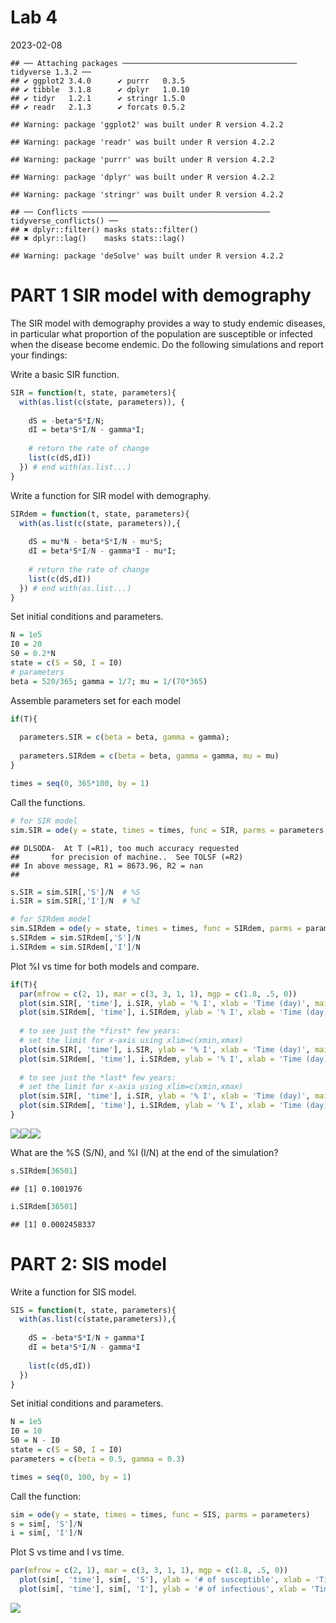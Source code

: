 Lab 4
================
2023-02-08

    ## ── Attaching packages ─────────────────────────────────────── tidyverse 1.3.2 ──
    ## ✔ ggplot2 3.4.0      ✔ purrr   0.3.5 
    ## ✔ tibble  3.1.8      ✔ dplyr   1.0.10
    ## ✔ tidyr   1.2.1      ✔ stringr 1.5.0 
    ## ✔ readr   2.1.3      ✔ forcats 0.5.2

    ## Warning: package 'ggplot2' was built under R version 4.2.2

    ## Warning: package 'readr' was built under R version 4.2.2

    ## Warning: package 'purrr' was built under R version 4.2.2

    ## Warning: package 'dplyr' was built under R version 4.2.2

    ## Warning: package 'stringr' was built under R version 4.2.2

    ## ── Conflicts ────────────────────────────────────────── tidyverse_conflicts() ──
    ## ✖ dplyr::filter() masks stats::filter()
    ## ✖ dplyr::lag()    masks stats::lag()

    ## Warning: package 'deSolve' was built under R version 4.2.2

# PART 1 SIR model with demography

The SIR model with demography provides a way to study endemic diseases,
in particular what proportion of the population are susceptible or
infected when the disease become endemic. Do the following simulations
and report your findings:

Write a basic SIR function.

``` r
SIR = function(t, state, parameters){
  with(as.list(c(state, parameters)), {
    
    dS = -beta*S*I/N;
    dI = beta*S*I/N - gamma*I;
    
    # return the rate of change
    list(c(dS,dI))  
  }) # end with(as.list...)
}
```

Write a function for SIR model with demography.

``` r
SIRdem = function(t, state, parameters){
  with(as.list(c(state, parameters)),{
    
    dS = mu*N - beta*S*I/N - mu*S;
    dI = beta*S*I/N - gamma*I - mu*I;
    
    # return the rate of change
    list(c(dS,dI))
  }) # end with(as.list...)
}
```

Set initial conditions and parameters.

``` r
N = 1e5 
I0 = 20
S0 = 0.2*N
state = c(S = S0, I = I0)
# parameters
beta = 520/365; gamma = 1/7; mu = 1/(70*365)
```

Assemble parameters set for each model

``` r
if(T){
  
  parameters.SIR = c(beta = beta, gamma = gamma);
  
  parameters.SIRdem = c(beta = beta, gamma = gamma, mu = mu)
}

times = seq(0, 365*100, by = 1)
```

Call the functions.

``` r
# for SIR model
sim.SIR = ode(y = state, times = times, func = SIR, parms = parameters.SIR);
```

    ## DLSODA-  At T (=R1), too much accuracy requested  
    ##       for precision of machine..  See TOLSF (=R2) 
    ## In above message, R1 = 8673.96, R2 = nan
    ## 

``` r
s.SIR = sim.SIR[,'S']/N  # %S
i.SIR = sim.SIR[,'I']/N  # %I

# for SIRdem model
sim.SIRdem = ode(y = state, times = times, func = SIRdem, parms = parameters.SIRdem);
s.SIRdem = sim.SIRdem[,'S']/N
i.SIRdem = sim.SIRdem[,'I']/N
```

Plot %I vs time for both models and compare.

``` r
if(T){
  par(mfrow = c(2, 1), mar = c(3, 3, 1, 1), mgp = c(1.8, .5, 0))
  plot(sim.SIR[, 'time'], i.SIR, ylab = '% I', xlab = 'Time (day)', main = 'SIR model', type = 'l', col = 'blue', lwd = 1)
  plot(sim.SIRdem[, 'time'], i.SIRdem, ylab = '% I', xlab = 'Time (day)', main = 'SIR with demography', type = 'l', col = 'red', lwd = 1)
  
  # to see just the *first* few years: 
  # set the limit for x-axis using xlim=c(xmin,xmax)
  plot(sim.SIR[, 'time'], i.SIR, ylab = '% I', xlab = 'Time (day)', main = 'SIR model', xlim = c(1, 365*10), type = 'l', col = 'blue')
  plot(sim.SIRdem[, 'time'], i.SIRdem, ylab = '% I', xlab = 'Time (day)', main = 'SIR with demography', xlim = c(1, 365*10), type = 'l', col = 'red')
  
  # to see just the *last* few years: 
  # set the limit for x-axis using xlim=c(xmin,xmax)
  plot(sim.SIR[, 'time'], i.SIR, ylab = '% I', xlab = 'Time (day)', main = 'SIR model', xlim = c(365*90+1, 365*100), type = 'l', col = 'blue')
  plot(sim.SIRdem[, 'time'], i.SIRdem, ylab = '% I', xlab = 'Time (day)', main = 'SIR with demography', xlim = c(365*90+1, 365*100), type = 'l', col = 'red')
}
```

![](Lab-4_files/figure-gfm/plot%20graphs-1.png)<!-- -->![](Lab-4_files/figure-gfm/plot%20graphs-2.png)<!-- -->![](Lab-4_files/figure-gfm/plot%20graphs-3.png)<!-- -->

What are the %S (S/N), and %I (I/N) at the end of the simulation?

``` r
s.SIRdem[36501]
```

    ## [1] 0.1001976

``` r
i.SIRdem[36501]
```

    ## [1] 0.0002458337

# PART 2: SIS model

Write a function for SIS model.

``` r
SIS = function(t, state, parameters){
  with(as.list(c(state,parameters)),{
  
    dS = -beta*S*I/N + gamma*I
    dI = beta*S*I/N - gamma*I
    
    list(c(dS,dI))
  })
}
```

Set initial conditions and parameters.

``` r
N = 1e5
I0 = 10
S0 = N - I0
state = c(S = S0, I = I0)
parameters = c(beta = 0.5, gamma = 0.3)

times = seq(0, 100, by = 1)
```

Call the function:

``` r
sim = ode(y = state, times = times, func = SIS, parms = parameters)
s = sim[, 'S']/N
i = sim[, 'I']/N
```

Plot S vs time and I vs time.

``` r
par(mfrow = c(2, 1), mar = c(3, 3, 1, 1), mgp = c(1.8, .5, 0))
  plot(sim[, 'time'], sim[, 'S'], ylab = '# of susceptible', xlab = 'Time (day)', main = 'Susceptible vs. Time graph', type = 'l', col = 'green', lwd = 1)
  plot(sim[, 'time'], sim[, 'I'], ylab = '# of infectious', xlab = 'Time (day)', main = 'Infectious vs. Time graph', type = 'l', col = 'red', lwd = 1)
```

![](Lab-4_files/figure-gfm/plot%20SI%20graphs-1.png)<!-- -->

